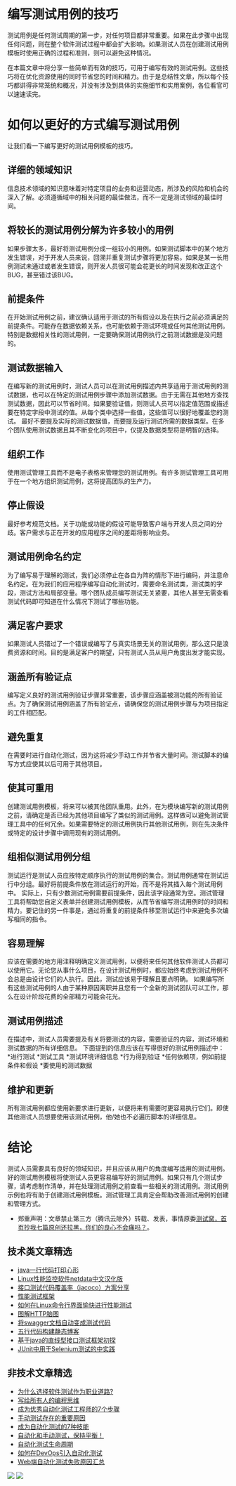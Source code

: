 # 编写测试用例的技巧

测试用例是任何测试周期的第一步，对任何项目都非常重要。如果在此步骤中出现任何问题，则在整个软件测试过程中都会扩大影响。如果测试人员在创建测试用例模板时使用正确的过程和准则，则可以避免这种情况。

在本篇文章中将分享一些简单而有效的技巧，可用于编写有效的测试用例。这些技巧将在优化资源使用的同时节省您的时间和精力。由于是总结性文章，所以每个技巧都讲得非常笼统和概况，并没有涉及到具体的实施细节和实用案例，各位看官可以速速读完。

# 如何以更好的方式编写测试用例
让我们看一下编写更好的测试用例模板的技巧。

## 详细的领域知识
信息技术领域的知识意味着对特定项目的业务和运营动态，所涉及的风险和机会的深入了解。必须遵循域中的相关问题的最佳做法，而不一定是测试领域的最佳时间。

## 将较长的测试用例分解为许多较小的用例
如果步骤太多，最好将测试用例分成一组较小的用例。如果测试脚本中的某个地方发生错误，对于开发人员来说，回溯并重复测试步骤将更加容易。如果是某一长用例测试未通过或者发生错误，则开发人员很可能会花更长的时间发现和改正这个BUG，甚至错过该BUG。

## 前提条件
在开始测试用例之前，建议确认适用于测试的所有假设以及在执行之前必须满足的前提条件。可能存在数据依赖关系，也可能依赖于测试环境或任何其他测试用例。特别是数据相关性的测试用例，一定要确保测试用例执行之前测试数据是没问题的。

## 测试数据输入
在编写新的测试用例时，测试人员可以在测试用例描述内共享适用于测试用例的测试数据，也可以在特定的测试用例步骤中添加测试数据。由于无需在其他地方查找测试数据，因此可以节省时间。如果要验证值，则测试人员可以指定值范围或描述要在特定字段中测试的值。从每个类中选择一些值，这些值可以很好地覆盖您的测试。
最好不要提及实际的测试数据值，而要提及运行测试所需的数据类型。在多个团队使用测试数据且其不断变化的项目中，仅提及数据类型将是明智的选择。

## 组织工作
使用测试管理工具而不是电子表格来管理您的测试用例。有许多测试管理工具可用于在一个地方组织测试用例，这将提高团队的生产力。

## 停止假设
最好参考规范文档。关于功能或功能的假设可能导致客户端与开发人员之间的分歧。客户需求与正在开发的应用程序之间的差距将影响业务。

## 测试用例命名约定
为了编写易于理解的测试，我们必须停止在各自为阵的情形下进行编码，并注意命名约定。在为我们的应用程序编写自动化测试时，需要命名测试类，测试类的字段，测试方法和局部变量。哪个团队成员编写测试无关紧要，其他人甚至无需查看测试代码即可知道在什么情况下测试了哪些功能。

## 满足客户要求
如果测试人员错过了一个错误或编写了与真实场景无关的测试用例，那么这只是浪费资源和时间。目的是满足客户的期望，只有测试人员从用户角度出发才能实现。

## 涵盖所有验证点
编写定义良好的测试用例验证步骤非常重要，该步骤应涵盖被测功能的所有验证点。为了确保测试用例涵盖了所有验证点，请确保您的测试用例步骤与为项目指定的工件相匹配。

## 避免重复
在需要时进行自动化测试，因为这将减少手动工作并节省大量时间。测试脚本的编写方式应使其以后可用于其他项目。

## 使其可重用
创建测试用例模板，将来可以被其他团队重用。此外，在为模块编写新的测试用例之前，请确定是否已经为其他项目编写了类似的测试用例。这样做可以避免测试管理工具中的任何冗余。如果需要特定的测试用例执行其他测试用例，则在先决条件或特定的设计步骤中调用现有的测试用例。

## 组相似测试用例分组
测试运行是测试人员应按特定顺序执行的测试用例的集合。测试用例通常在测试运行中分组。最好将前提条件放在测试运行的开始，而不是将其插入每个测试用例中。
实际上，只有少数测试用例需要前提条件，因此该字段通常为空。测试管理工具将帮助您自定义表单并创建测试用例模板，从而节省编写测试用例时的时间和精力。要记住的另一件事是，通过将重复的前提条件移至测试运行中来避免多次编写相同的指令。

## 容易理解
应该在需要的地方用注释明确定义测试用例，以便将来任何其他软件测试人员都可以使用它。无论您从事什么项目，在设计测试用例时，都应始终考虑到测试用例不会总是由设计它们的人执行。因此，测试应该易于理解且要点明确。
如果编写所有这些测试用例的人由于某种原因离职并且您有一个全新的测试团队可以工作，那么在设计阶段花费的全部精力可能会花光。

## 测试用例描述
在描述中，测试人员需要提及有关将要测试的内容，需要验证的内容，测试环境和测试数据的所有详细信息。
下面提到的信息应该在写得很好的测试用例描述中：
*进行测试
*测试工具
*测试环境详细信息
*行为得到验证
*任何依赖项，例如前提条件和假设
*要使用的测试数据

## 维护和更新
所有测试用例都应使用新要求进行更新，以便将来有需要时更容易执行它们。即使其他测试人员想要使用该测试用例，他/她也不必遍历脚本的详细信息。

# 结论
测试人员需要具有良好的领域知识，并且应该从用户的角度编写适用的测试用例。好的测试用例模板将使测试人员更容易编写好的测试用例。如果只有几个测试步骤，请考虑制作清单，并在处理测试用例之前查看一些相关的测试用例。测试用例示例也将有助于创建测试用例模板。测试管理工具肯定会帮助改善测试用例的创建和管理方式。

* 郑重声明：文章禁止第三方（腾讯云除外）转载、发表，事情原委[测试窝，首页抄我七篇原创还拉黑，你们的良心不会痛吗？](https://mp.weixin.qq.com/s/ke5avkknkDMCLMAOGT7wiQ)。

## 技术类文章精选

- [java一行代码打印心形](https://mp.weixin.qq.com/s/QPSryoSbViVURpSa9QXtpg)
- [Linux性能监控软件netdata中文汉化版](https://mp.weixin.qq.com/s/fdXtK-5WwKnxjLZdyg6-nA)
- [接口测试代码覆盖率（jacoco）方案分享](https://mp.weixin.qq.com/s/D73Sq6NLjeRKN8aCpGLOjQ)
- [性能测试框架](https://mp.weixin.qq.com/s/3_09j7-5ex35u30HQRyWug)
- [如何在Linux命令行界面愉快进行性能测试](https://mp.weixin.qq.com/s/fwGqBe1SpA2V0lPfAOd04Q)
- [图解HTTP脑图](https://mp.weixin.qq.com/s/100Vm8FVEuXs0x6rDGTipw)
- [将swagger文档自动变成测试代码](https://mp.weixin.qq.com/s/SY8mVenj0zMe5b47GS9VSQ)
- [五行代码构建静态博客](https://mp.weixin.qq.com/s/hZnimJOg5OqxRSDyFvuiiQ)
- [基于java的直线型接口测试框架初探](https://mp.weixin.qq.com/s/xhg4exdb1G18-nG5E7exkQ)
- [JUnit中用于Selenium测试的中实践](https://mp.weixin.qq.com/s/KG4sltQMCfH2MGXkRdtnwA)

## 非技术文章精选

- [为什么选择软件测试作为职业道路?](https://mp.weixin.qq.com/s/o83wYvFUvy17kBPLDO609A)
- [写给所有人的编程思维](https://mp.weixin.qq.com/s/Oj33UCnYfbUgzsBzEm2GPQ)
- [成为优秀自动化测试工程师的7个步骤](https://mp.weixin.qq.com/s/wdw1l4AZnPpdPBZZueCcnw)
- [手动测试存在的重要原因](https://mp.weixin.qq.com/s/mW5vryoJIkeskZLkBPFe0Q)
- [成为自动化测试的7种技能](https://mp.weixin.qq.com/s/e-HAGMO0JLR7VBBWLvk0dQ)
- [自动化和手动测试，保持平衡！](https://mp.weixin.qq.com/s/mMr_4C98W_FOkks2i2TiCg)
- [自动化测试生命周期](https://mp.weixin.qq.com/s/SH-vb2RagYQ3sfCY8QM5ew)
- [如何在DevOps引入自动化测试](https://mp.weixin.qq.com/s/MclK3VvMN1dsiXXJO8g7ig)
- [Web端自动化测试失败原因汇总](https://mp.weixin.qq.com/s/qzFth-Q9e8MTms1M8L5TyA)


![](https://mmbiz.qpic.cn/mmbiz_jpg/13eN86FKXzCMW6WN4Wch71qNtGQvxLRSGejZpr37OWa7CDYg5e4ZeanaGWuBgRAX3jicJNIhcyyZPXbKByXcl7w/640?wx_fmt=jpeg&tp=webp&wxfrom=5&wx_lazy=1&wx_co=1)
![](https://mmbiz.qpic.cn/mmbiz_png/BuV4gXrNvFrQnPz6hPuyeNCH9BXB4Ufc0lbWyTGjcWrpSwFJOWqFtL0jIYWeqa093ibQcZCu7UMpSVZsFwKbicHQ/640?wx_fmt=png&tp=webp&wxfrom=5&wx_lazy=1&wx_co=1)